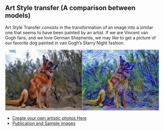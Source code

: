 ## Art Style transfer (A comparison between models)

Art Style Transfer consists in the transformation of an image into a similar one that seems to have been painted by an artist.
If we are Vincent van Gogh fans, and we love German Shepherds, we may like to get a picture of our favorite dog painted in van Gogh’s Starry Night fashion.

![Art Styles](/assets/images/art.jpg)

* [Create your own artistic photos Here](https://artcopypaste.com/)
* [Publication and Sample images](https://towardsdatascience.com/art-style-transfer-using-neural-networks-a28f5888746b)
